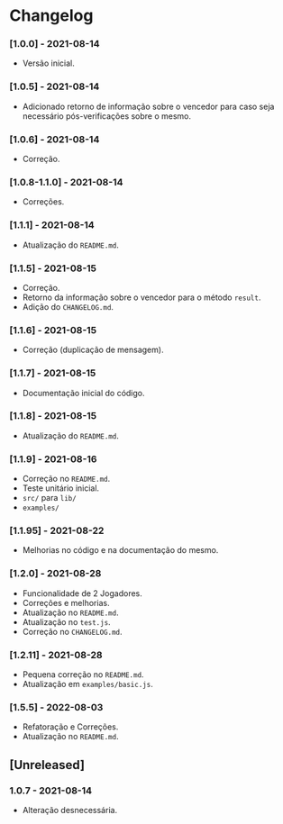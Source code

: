 # Changelog

### [1.0.0] - 2021-08-14
- Versão inicial.

### [1.0.5] - 2021-08-14
- Adicionado retorno de informação sobre o vencedor para caso seja necessário pós-verificações sobre o mesmo.

### [1.0.6] - 2021-08-14
- Correção.

### [1.0.8-1.1.0] - 2021-08-14
- Correções.

### [1.1.1] - 2021-08-14
- Atualização do `README.md`.

### [1.1.5] - 2021-08-15
- Correção.
- Retorno da informação sobre o vencedor para o método `result`.
- Adição do `CHANGELOG.md`.

### [1.1.6] - 2021-08-15
- Correção (duplicação de mensagem).

### [1.1.7] - 2021-08-15
- Documentação inicial do código.

### [1.1.8] - 2021-08-15
- Atualização do `README.md`.

### [1.1.9] - 2021-08-16
- Correção no `README.md`.
- Teste unitário inicial.
- `src/` para `lib/`
- `examples/`

### [1.1.95] - 2021-08-22
- Melhorias no código e na documentação do mesmo.

### [1.2.0] - 2021-08-28
- Funcionalidade de 2 Jogadores.
- Correções e melhorias.
- Atualização no `README.md`.
- Atualização no `test.js`.
- Correção no `CHANGELOG.md`.

### [1.2.11] - 2021-08-28
- Pequena correção no `README.md`.
- Atualização em `examples/basic.js`.

### [1.5.5] - 2022-08-03
- Refatoração e Correções.
- Atualização no `README.md`.


## [Unreleased]
### 1.0.7 - 2021-08-14
- Alteração desnecessária.
